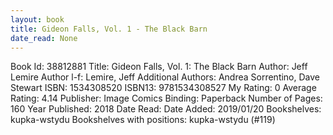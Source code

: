 ```yaml
---
layout: book
title: Gideon Falls, Vol. 1 - The Black Barn
date_read: None
---
```


Book Id: 38812881
Title: Gideon Falls, Vol. 1: The Black Barn
Author: Jeff Lemire
Author l-f: Lemire, Jeff
Additional Authors: Andrea Sorrentino, Dave    Stewart
ISBN: 1534308520
ISBN13: 9781534308527
My Rating: 0
Average Rating: 4.14
Publisher: Image Comics
Binding: Paperback
Number of Pages: 160
Year Published: 2018
Date Read: 
Date Added: 2019/01/20
Bookshelves: kupka-wstydu
Bookshelves with positions: kupka-wstydu (#119)

